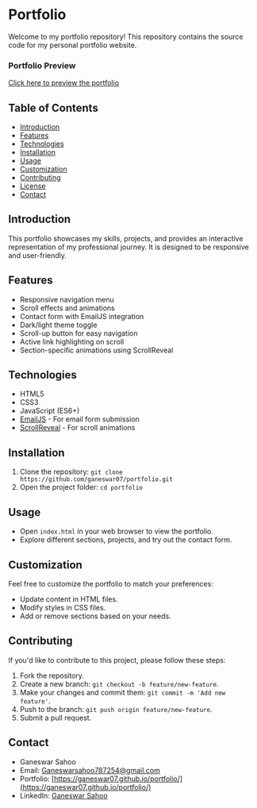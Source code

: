 # Portfolio

Welcome to my portfolio repository! This repository contains the source code for my personal portfolio website.
### Portfolio Preview

[Click here to preview the portfolio](https://ganeswar07.github.io/portfolio)


## Table of Contents
- [Introduction](#introduction)
- [Features](#features)
- [Technologies](#technologies)
- [Installation](#installation)
- [Usage](#usage)
- [Customization](#customization)
- [Contributing](#contributing)
- [License](#license)
- [Contact](#contact)

## Introduction

This portfolio showcases my skills, projects, and provides an interactive representation of my professional journey. It is designed to be responsive and user-friendly.

## Features

- Responsive navigation menu
- Scroll effects and animations
- Contact form with EmailJS integration
- Dark/light theme toggle
- Scroll-up button for easy navigation
- Active link highlighting on scroll
- Section-specific animations using ScrollReveal

## Technologies

- HTML5
- CSS3
- JavaScript (ES6+)
- [EmailJS](https://www.emailjs.com/) - For email form submission
- [ScrollReveal](https://scrollrevealjs.org/) - For scroll animations

## Installation

1. Clone the repository: `git clone https://github.com/ganeswar07/portfolio.git`
2. Open the project folder: `cd portfolio`

## Usage

- Open `index.html` in your web browser to view the portfolio.
- Explore different sections, projects, and try out the contact form.

## Customization

Feel free to customize the portfolio to match your preferences:

- Update content in HTML files.
- Modify styles in CSS files.
- Add or remove sections based on your needs.

## Contributing

If you'd like to contribute to this project, please follow these steps:

1. Fork the repository.
2. Create a new branch: `git checkout -b feature/new-feature`.
3. Make your changes and commit them: `git commit -m 'Add new feature'`.
4. Push to the branch: `git push origin feature/new-feature`.
5. Submit a pull request.


## Contact

- Ganeswar Sahoo
- Email: [Ganeswarsahoo787254@gmail.com](mailto:ganeswarsahoo787254@gmail.com)
- Portfolio: [https://ganeswar07.github.io/portfolio/](https://ganeswar07.github.io/portfolio/)
- LinkedIn: [Ganeswar Sahoo](https://www.linkedin.com/in/ganeswar-sahoo-16478a24b/)
